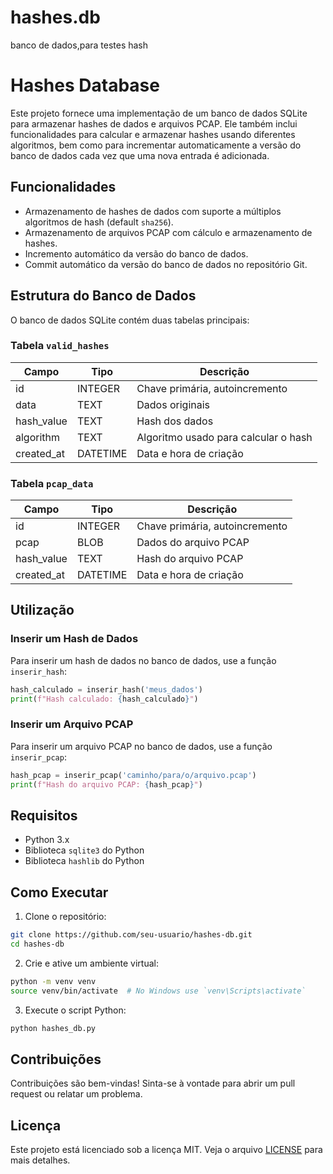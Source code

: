 # hashes.db
banco de dados,para testes hash

# Hashes Database

Este projeto fornece uma implementação de um banco de dados SQLite para armazenar hashes de dados e arquivos PCAP. Ele também inclui funcionalidades para calcular e armazenar hashes usando diferentes algoritmos, bem como para incrementar automaticamente a versão do banco de dados cada vez que uma nova entrada é adicionada.

## Funcionalidades

- Armazenamento de hashes de dados com suporte a múltiplos algoritmos de hash (default `sha256`).
- Armazenamento de arquivos PCAP com cálculo e armazenamento de hashes.
- Incremento automático da versão do banco de dados.
- Commit automático da versão do banco de dados no repositório Git.

## Estrutura do Banco de Dados

O banco de dados SQLite contém duas tabelas principais:

### Tabela `valid_hashes`

| Campo       | Tipo       | Descrição                                   |
|-------------|------------|---------------------------------------------|
| id          | INTEGER    | Chave primária, autoincremento              |
| data        | TEXT       | Dados originais                             |
| hash_value  | TEXT       | Hash dos dados                              |
| algorithm   | TEXT       | Algoritmo usado para calcular o hash        |
| created_at  | DATETIME   | Data e hora de criação                      |

### Tabela `pcap_data`

| Campo       | Tipo       | Descrição                                   |
|-------------|------------|---------------------------------------------|
| id          | INTEGER    | Chave primária, autoincremento              |
| pcap        | BLOB       | Dados do arquivo PCAP                       |
| hash_value  | TEXT       | Hash do arquivo PCAP                        |
| created_at  | DATETIME   | Data e hora de criação                      |

## Utilização

### Inserir um Hash de Dados

Para inserir um hash de dados no banco de dados, use a função `inserir_hash`:

```python
hash_calculado = inserir_hash('meus_dados')
print(f"Hash calculado: {hash_calculado}")
```

### Inserir um Arquivo PCAP

Para inserir um arquivo PCAP no banco de dados, use a função `inserir_pcap`:

```python
hash_pcap = inserir_pcap('caminho/para/o/arquivo.pcap')
print(f"Hash do arquivo PCAP: {hash_pcap}")
```

## Requisitos

- Python 3.x
- Biblioteca `sqlite3` do Python
- Biblioteca `hashlib` do Python

## Como Executar

1. Clone o repositório:

```sh
git clone https://github.com/seu-usuario/hashes-db.git
cd hashes-db
```

2. Crie e ative um ambiente virtual:

```sh
python -m venv venv
source venv/bin/activate  # No Windows use `venv\Scripts\activate`
```

3. Execute o script Python:

```sh
python hashes_db.py
```

## Contribuições

Contribuições são bem-vindas! Sinta-se à vontade para abrir um pull request ou relatar um problema.

## Licença

Este projeto está licenciado sob a licença MIT. Veja o arquivo [LICENSE](LICENSE) para mais detalhes.
